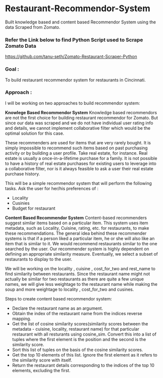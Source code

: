 # Restaurant-Recommendor-System
Built knowledge based and content based Recommendor System using the data Scraped from Zomato.

### Refer the Link below to find Python Script used to Scrape Zomato Data 
https://github.com/tanu-seth/Zomato-Restaurant-Scraper-Python


### Goal : 
To build restaurant recommendor system for restaurants in Cincinnati.

### Approach :
I will be working on two approaches to build recommendor system:

**Knowlege Based Recommendor System** 
Knowledge based recommendors are not the first choice for building restaurant recommendor for Zomato. But since our data was scraped and we do not have individual user rating info and details, we cannot implement collaborative filter which would be the optimal solution for this case.

These recommenders are used for items that are very rarely bought. It is simply impossible to recommend such items based on past purchasing activity or by building a user profile. Take real estate, for instance. Real estate is usually a once-in-a-lifetime purchase for a family. It is not possible to have a history of real estate purchases for existing users to leverage into a collaborative filter, nor is it always feasible to ask a user their real estate purchase history.


This will be a simple recommendor system that will perform the following tasks. Ask the user for her/his preferences of :

* Locality
* Cusinies
* Budget for restaurant

**Content Based Recommendor System**
Content-based recommenders suggest similar items based on a particular item. This system uses item metadata, such as Locality, Cuisine, rating, etc. for restaurants, to make these recommendations. The general idea behind these recommender systems is that if a person liked a particular item, he or she will also like an item that is similar to it. We would recommend restaurants similar to the one searched by the user. Our recommender system is highly dependent on defining an appropriate similarity measure. Eventually, we select a subset of restaurants to display to the user.

We will be working on the locality , cuisine , cost_for_two and rest_name to find similarity between restaurants. Since the restaurant name might not actually be similar for two restaurants as there are quite a few unique names, we will give less weightage to the restaurant name while making the soup and more weightage to locality , cost_for_two and cusines.

Steps to create content based recommendor system:
* Declare the restaurant name as an argument.
* Obtain the index of the restaurant name from the indices reverse mapping.
* Get the list of cosine similarity scores(similarity scores between the metadata -  cuisine, locality, restaurant name) for that particular restaurant with all resturants using cosine_sim. Convert this into a list of tuples where the first element is the position and the second is the similarity score.
* Sort this list of tuples on the basis of the cosine similarity scores.
* Get the top 10 elements of this list. Ignore the first element as it refers to the similarity score with itself.
* Return the restaurant details corresponding to the indices of the top 10 elements, excluding the first.
